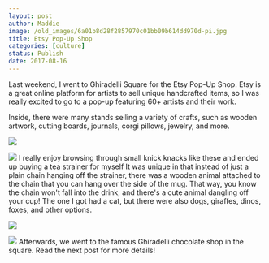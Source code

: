 ```yaml
---
layout: post
author: Maddie
image: /old_images/6a01b8d28f2857970c01bb09b614dd970d-pi.jpg
title: Etsy Pop-Up Shop
categories: [culture]
status: Publish
date: 2017-08-16
---
```


Last weekend, I went to Ghiradelli Square for the Etsy Pop-Up Shop. Etsy is a great online platform for artists to sell unique handcrafted items, so I was really excited to go to a pop-up featuring 60+ artists and their work.

Inside, there were many stands selling a variety of crafts, such as wooden artwork, cutting boards, journals, corgi pillows, jewelry, and more.


![](/old_images/6a01b8d28f2857970c01b7c912d9a9970b-pi.jpg)

![](/old_images/6a01b8d28f2857970c01b7c912da4e970b-pi.jpg)
I really enjoy browsing through small knick knacks like these and ended up buying a tea strainer for myself It was unique in that instead of just a plain chain hanging off the strainer, there was a wooden animal attached to the chain that you can hang over the side of the mug. That way, you know the chain won't fall into the drink, and there's a cute animal dangling off your cup! The one I got had a cat, but there were also dogs, giraffes, dinos, foxes, and other options.


![](/old_images/6a01b8d28f2857970c01b7c912da6b970b-pi.jpg)

![](/old_images/6a01b8d28f2857970c01b8d29d22b0970c-pi.jpg)
Afterwards, we went to the famous Ghiradelli chocolate shop in the square. Read the next post for more details!
